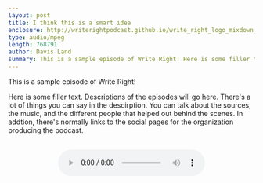 ```yaml
---
layout: post
title: I think this is a smart idea
enclosure: http://writerightpodcast.github.io/write_right_logo_mixdown_v4.mp3
type: audio/mpeg
length: 768791
author: Davis Land
summary: This is a sample episode of Write Right! Here is some filler text. Descriptions of the episodes will go here. There's a lot of things you can say in the descirption. You can talk about the sources, the music, and the different people that helped out behind the scenes. In addtion, there's normally links to the social pages for the organization producing the podcast.
---
```

This is a sample episode of Write Right! 

Here is some filler text. Descriptions of the episodes will go here. There's a lot of things you can say in the descirption. You can talk about the sources, the music, and the different people that helped out behind the scenes. In addtion, there's normally links to the social pages for the organization producing the podcast.<br><br>

<center>
	<audio controls>
		<source src="http://writerightpodcast.github.io/write_right_logo_mixdown_v4.mp3" type="audio/mpeg">
	</audio>
</center>